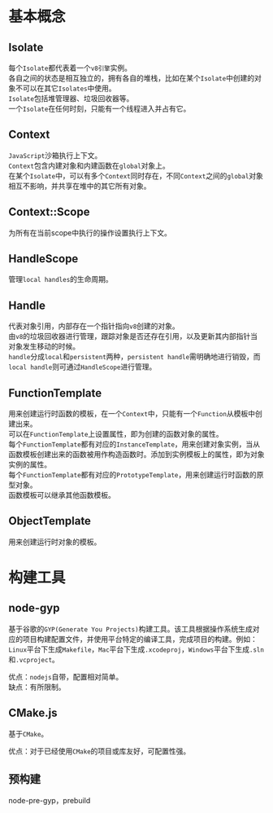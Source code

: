 # 基本概念

## Isolate
每个`Isolate`都代表着一个`v8引擎`实例。\
各自之间的状态是相互独立的，拥有各自的堆栈，比如在某个`Isolate`中创建的对象不可以在其它`Isolates`中使用。\
`Isolate`包括堆管理器、垃圾回收器等。\
一个`Isolate`在任何时刻，只能有一个线程进入并占有它。

## Context
`JavaScript`沙箱执行上下文。\
`Context`包含内建对象和内建函数在`global`对象上。\
在某个`Isolate`中，可以有多个`Context`同时存在，不同`Context`之间的`global`对象相互不影响，并共享在堆中的其它所有对象。

## Context::Scope
为所有在当前scope中执行的操作设置执行上下文。

## HandleScope
管理`local handles`的生命周期。

## Handle
代表对象引用，内部存在一个指针指向`v8`创建的对象。\
由`v8`的垃圾回收器进行管理，跟踪对象是否还存在引用，以及更新其内部指针当对象发生移动的时候。\
`handle`分成`local`和`persistent`两种，`persistent handle`需明确地进行销毁，而`local handle`则可通过`HandleScope`进行管理。

## FunctionTemplate
用来创建运行时函数的模板，在一个`Context`中，只能有一个`Function`从模板中创建出来。\
可以在`FunctionTemplate`上设置属性，即为创建的函数对象的属性。\
每个`FunctionTemplate`都有对应的`InstanceTemplate`，用来创建对象实例，当从函数模板创建出来的函数被用作构造函数时。添加到实例模板上的属性，即为对象实例的属性。\
每个`FunctionTemplate`都有对应的`PrototypeTemplate`，用来创建运行时函数的原型对象。\
函数模板可以继承其他函数模板。

## ObjectTemplate
用来创建运行时对象的模板。

# 构建工具

## node-gyp
基于谷歌的`GYP(Generate You Projects)`构建工具。该工具根据操作系统生成对应的项目构建配置文件，并使用平台特定的编译工具，完成项目的构建。例如：`Linux`平台下生成`Makefile`，`Mac`平台下生成`.xcodeproj`，`Windows`平台下生成`.sln`和`.vcproject`。

优点：`nodejs`自带，配置相对简单。\
缺点：有所限制。

## CMake.js
基于`CMake`。

优点：对于已经使用`CMake`的项目或库友好，可配置性强。

## 预构建
node-pre-gyp，prebuild